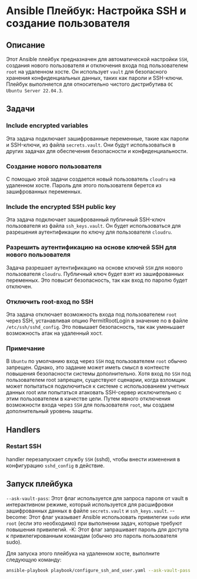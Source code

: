 # Ansible Плейбук: Настройка SSH и создание пользователя

## Описание

Этот Ansible плейбук предназначен для автоматической настройки `SSH`, создания нового пользователя и отключения входа под пользователем `root` на удаленном хосте. Он использует `vault` для безопасного хранения конфиденциальных данных, таких как пароли и SSH-ключи. Плейбук выполняется для относительно чистого дистрибутива `ОС Ubuntu Server 22.04.3`.

## Задачи

### Include encrypted variables

Эта задача подключает зашифрованные переменные, такие как пароли и SSH-ключи, из файла `secrets.vault`. Они будут использоваться в других задачах для обеспечения безопасности и конфиденциальности.

### Создание нового пользователя

С помощью этой задачи создается новый пользователь `cloudru` на удаленном хосте. Пароль для этого пользователя берется из зашифрованных переменных.

### Include the encrypted SSH public key

Эта задача подключает зашифрованный публичный SSH-ключ пользователя из файла `ssh_keys.vault`. Он будет использоваться для разрешения аутентификации по ключу для пользователя `cloudru`.

### Разрешить аутентификацию на основе ключей SSH для нового пользователя

Задача разрешает аутентификацию на основе ключей `SSH` для нового пользователя `cloudru`. Публичный ключ будет взят из зашифрованных переменных. Это повысит безопасность, так как вход по паролю будет отключен.

### Отключить root-вход по SSH

Эта задача отключает возможность входа под пользователем `root` через SSH, устанавливая опцию PermitRootLogin в значение no в файле `/etc/ssh/sshd_config`. Это повышает безопасность, так как уменьшает возможность атак на удаленный хост. 

### Примечание

В `Ubuntu` по умолчанию вход через `SSH` под пользователем `root` обычно запрещен. Однако, это задание может иметь смысл в контексте повышения безопасности системы дополнительно. Хотя вход по `SSH` под пользователем root запрещен, существуют сценарии, когда взломщик может попытаться подключиться к системе с использованием учетных данных root или попытаться атаковать SSH-сервер исключительно с этим пользователем в качестве цели. Путем явного отключения возможности входа через `SSH` для пользователя `root`, мы создаем дополнительный уровень защиты. 


## Handlers

### Restart SSH

handler перезапускает службу `SSH` (sshd), чтобы внести изменения в конфигурацию `sshd_config` в действие.

## Запуск плейбука

`--ask-vault-pass`: Этот флаг используется для запроса пароля от vault в интерактивном режиме, который используется для расшифровки зашифрованных данных в файле `secrets.vault` и `ssh_keys.vault`.
--become: Этот флаг указывает Ansible использовать привилегии `sudo` или `root` (если это необходимо) при выполнении задач, которые требуют повышения привилегий.
-K: Этот флаг запрашивает пароль для доступа к привилегированным командам (обычно это пароль пользователя sudo).

Для запуска этого плейбука на удаленном хосте, выполните следующую команду:

``` bash
ansible-playbook playbook/configure_ssh_and_user.yaml --ask-vault-pass --become -K

